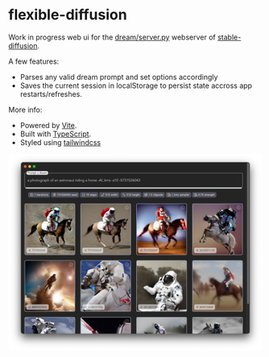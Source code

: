 # flexible-diffusion

Work in progress web ui for the [dream/server.py](https://github.com/lstein/stable-diffusion/blob/main/ldm/dream/server.py) webserver of [stable-diffusion](https://github.com/lstein/stable-diffusion).

A few features:

- Parses any valid dream prompt and set options accordingly
- Saves the current session in localStorage to persist state accross app restarts/refreshes.

More info:

- Powered by [Vite](https://vitejs.dev/).
- Built with [TypeScript](https://www.typescriptlang.org/).
- Styled using [tailwindcss](https://tailwindcss.com/)

<p align="center">
  <a href="https://github.com/mgcrea/flexible-diffusion">
    <img src="https://raw.githubusercontent.com/mgcrea/flexible-diffusion/master/.github/screenshot.jpg" />
  </a>
</p>

